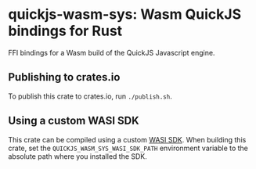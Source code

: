 # quickjs-wasm-sys: Wasm QuickJS bindings for Rust

FFI bindings for a Wasm build of the QuickJS Javascript engine.

## Publishing to crates.io

To publish this crate to crates.io, run `./publish.sh`.

## Using a custom WASI SDK

This crate can be compiled using a custom [WASI SDK](https://github.com/WebAssembly/wasi-sdk). When building this crate, set the `QUICKJS_WASM_SYS_WASI_SDK_PATH` environment variable to the absolute path where you installed the SDK.
